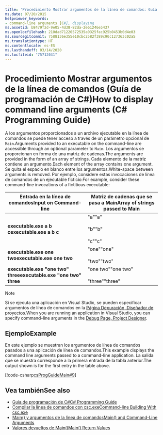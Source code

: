 ```yaml
---
title: 'Procedimiento Mostrar argumentos de la línea de comandos: Guía de programación de C#'
ms.date: 07/20/2015
helpviewer_keywords:
- command-line arguments [C#], displaying
ms.assetid: b8479f2d-9e05-4d38-82da-2e61246e5437
ms.openlocfilehash: 210dad71220572535a0325fac925b0453b0d4e03
ms.sourcegitcommit: 7588136e355e10cbc2582f389c90c127363c02a5
ms.translationtype: HT
ms.contentlocale: es-ES
ms.lasthandoff: 03/14/2020
ms.locfileid: "75712031"
---
```

# <a name="how-to-display-command-line-arguments-c-programming-guide"></a><span data-ttu-id="b3b0d-102">Procedimiento Mostrar argumentos de la línea de comandos (Guía de programación de C#)</span><span class="sxs-lookup"><span data-stu-id="b3b0d-102">How to display command line arguments (C# Programming Guide)</span></span>
<span data-ttu-id="b3b0d-103">A los argumentos proporcionados a un archivo ejecutable en la línea de comandos se puede tener acceso a través de un parámetro opcional de `Main`.</span><span class="sxs-lookup"><span data-stu-id="b3b0d-103">Arguments provided to an executable on the command-line are accessible through an optional parameter to `Main`.</span></span> <span data-ttu-id="b3b0d-104">Los argumentos se proporcionan en forma de una matriz de cadenas.</span><span class="sxs-lookup"><span data-stu-id="b3b0d-104">The arguments are provided in the form of an array of strings.</span></span> <span data-ttu-id="b3b0d-105">Cada elemento de la matriz contiene un argumento.</span><span class="sxs-lookup"><span data-stu-id="b3b0d-105">Each element of the array contains one argument.</span></span> <span data-ttu-id="b3b0d-106">Se quita el espacio en blanco entre los argumentos.</span><span class="sxs-lookup"><span data-stu-id="b3b0d-106">White-space between arguments is removed.</span></span> <span data-ttu-id="b3b0d-107">Por ejemplo, considere estas invocaciones de línea de comandos de un ejecutable ficticio:</span><span class="sxs-lookup"><span data-stu-id="b3b0d-107">For example, consider these command-line invocations of a fictitious executable:</span></span>  
  
|<span data-ttu-id="b3b0d-108">Entrada en la línea de comandos</span><span class="sxs-lookup"><span data-stu-id="b3b0d-108">Input on Command-line</span></span>|<span data-ttu-id="b3b0d-109">Matriz de cadenas que se pasa a Main</span><span class="sxs-lookup"><span data-stu-id="b3b0d-109">Array of strings passed to Main</span></span>|  
|----------------------------|-------------------------------------|  
|<span data-ttu-id="b3b0d-110">**executable.exe a b c**</span><span class="sxs-lookup"><span data-stu-id="b3b0d-110">**executable.exe a b c**</span></span>|<span data-ttu-id="b3b0d-111">"a"</span><span class="sxs-lookup"><span data-stu-id="b3b0d-111">"a"</span></span><br /><br /> <span data-ttu-id="b3b0d-112">"b"</span><span class="sxs-lookup"><span data-stu-id="b3b0d-112">"b"</span></span><br /><br /> <span data-ttu-id="b3b0d-113">"c"</span><span class="sxs-lookup"><span data-stu-id="b3b0d-113">"c"</span></span>|  
|<span data-ttu-id="b3b0d-114">**executable.exe one two**</span><span class="sxs-lookup"><span data-stu-id="b3b0d-114">**executable.exe one two**</span></span>|<span data-ttu-id="b3b0d-115">"one"</span><span class="sxs-lookup"><span data-stu-id="b3b0d-115">"one"</span></span><br /><br /> <span data-ttu-id="b3b0d-116">"two"</span><span class="sxs-lookup"><span data-stu-id="b3b0d-116">"two"</span></span>|  
|<span data-ttu-id="b3b0d-117">**executable.exe "one two" three**</span><span class="sxs-lookup"><span data-stu-id="b3b0d-117">**executable.exe "one two" three**</span></span>|<span data-ttu-id="b3b0d-118">"one two"</span><span class="sxs-lookup"><span data-stu-id="b3b0d-118">"one two"</span></span><br /><br /> <span data-ttu-id="b3b0d-119">"three"</span><span class="sxs-lookup"><span data-stu-id="b3b0d-119">"three"</span></span>|  
  
> [!NOTE]
> <span data-ttu-id="b3b0d-120">Si se ejecuta una aplicación en Visual Studio, se pueden especificar argumentos de línea de comandos en la [Página Depuración, Diseñador de proyectos](/visualstudio/ide/reference/debug-page-project-designer).</span><span class="sxs-lookup"><span data-stu-id="b3b0d-120">When you are running an application in Visual Studio, you can specify command-line arguments in the [Debug Page, Project Designer](/visualstudio/ide/reference/debug-page-project-designer).</span></span>  
  
## <a name="example"></a><span data-ttu-id="b3b0d-121">Ejemplo</span><span class="sxs-lookup"><span data-stu-id="b3b0d-121">Example</span></span>  
 <span data-ttu-id="b3b0d-122">En este ejemplo se muestran los argumentos de línea de comandos pasados a una aplicación de línea de comandos.</span><span class="sxs-lookup"><span data-stu-id="b3b0d-122">This example displays the command line arguments passed to a command-line application.</span></span> <span data-ttu-id="b3b0d-123">La salida que se muestra corresponde a la primera entrada de la tabla anterior.</span><span class="sxs-lookup"><span data-stu-id="b3b0d-123">The output shown is for the first entry in the table above.</span></span>  
  
 [!code-csharp[csProgGuideMain#9](~/samples/snippets/csharp/VS_Snippets_VBCSharp/csProgGuideMain/CS/Class1.cs#9)]  
  
## <a name="see-also"></a><span data-ttu-id="b3b0d-124">Vea también</span><span class="sxs-lookup"><span data-stu-id="b3b0d-124">See also</span></span>

- [<span data-ttu-id="b3b0d-125">Guía de programación de C#</span><span class="sxs-lookup"><span data-stu-id="b3b0d-125">C# Programming Guide</span></span>](../index.md)
- [<span data-ttu-id="b3b0d-126">Compilar la línea de comandos con csc.exe</span><span class="sxs-lookup"><span data-stu-id="b3b0d-126">Command-line Building With csc.exe</span></span>](../../language-reference/compiler-options/command-line-building-with-csc-exe.md)
- [<span data-ttu-id="b3b0d-127">Main() y argumentos de la línea de comandos</span><span class="sxs-lookup"><span data-stu-id="b3b0d-127">Main() and Command-Line Arguments</span></span>](./index.md)
- [<span data-ttu-id="b3b0d-128">Valores devueltos de Main()</span><span class="sxs-lookup"><span data-stu-id="b3b0d-128">Main() Return Values</span></span>](./main-return-values.md)
